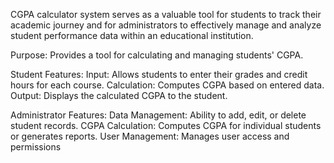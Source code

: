 CGPA calculator system serves as a valuable tool for students to track their academic journey and for administrators to effectively manage and analyze student performance data within an educational institution.

Purpose: Provides a tool for calculating and managing students' CGPA.

Student Features:
Input: Allows students to enter their grades and credit hours for each course.
Calculation: Computes CGPA based on entered data.
Output: Displays the calculated CGPA to the student.

Administrator Features:
Data Management: Ability to add, edit, or delete student records.
CGPA Calculation: Computes CGPA for individual students or generates reports.
User Management: Manages user access and permissions

